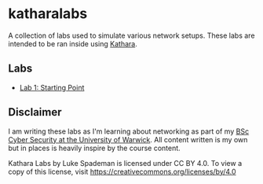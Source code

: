 # katharalabs

A collection of labs used to simulate various network setups. These labs are
intended to be ran inside using
[Kathara](https://github.com/KatharaFramework/Kathara).

## Labs

* [Lab 1: Starting Point](./l001-startingpoint/)

## Disclaimer

I am writing these labs as I'm learning about networking as part of my
[BSc Cyber Security at the University of Warwick](https://warwick.ac.uk/fac/sci/wmg/education/undergraduate/cyber/).
All content written is my own but in places is heavily inspire by the course
content.

Kathara Labs by Luke Spademan is licensed under CC BY 4.0. To view a copy of
this license, visit https://creativecommons.org/licenses/by/4.0 
